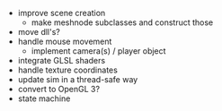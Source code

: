 * improve scene creation
	* make meshnode subclasses and construct those
* move dll's?
* handle mouse movement
	* implement camera(s) / player object
* integrate GLSL shaders
* handle texture coordinates
* update sim in a thread-safe way
* convert to OpenGL 3?
* state machine